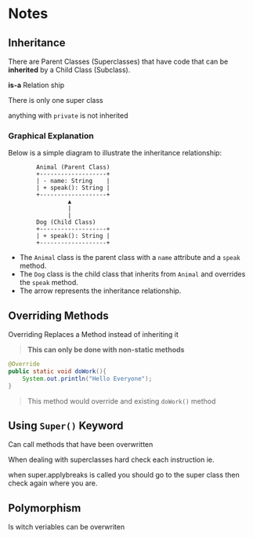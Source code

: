 # Notes

## Inheritance

There are Parent Classes (Superclasses) that have code that can be **inherited** by a Child Class (Subclass).

**is-a** Relation ship

There is only one super class

anything with ``private`` is not inherited

### Graphical Explanation

Below is a simple diagram to illustrate the inheritance relationship:

```ascii
        Animal (Parent Class)
        +-------------------+
        | - name: String    |
        | + speak(): String |
        +-------------------+
                 ▲
                 |
                 |
        Dog (Child Class)
        +-------------------+
        | + speak(): String |
        +-------------------+
```

- The `Animal` class is the parent class with a `name` attribute and a `speak` method.
- The `Dog` class is the child class that inherits from `Animal` and overrides the `speak` method.
- The arrow represents the inheritance relationship.

## Overriding Methods

Overriding Replaces a Method instead of inheriting it

> **This can only be done with non-static methods**

```java
@Override
public static void doWork(){
    System.out.println("Hello Everyone");
}
```

> This method would override and existing `doWork()` method

## Using `Super()` Keyword

Can call methods that have been overwritten

When dealing with superclasses hard check each instruction ie.

when super.applybreaks is called you should go to the super class then check again where you are.

## Polymorphism

Is witch veriables can be overwriten